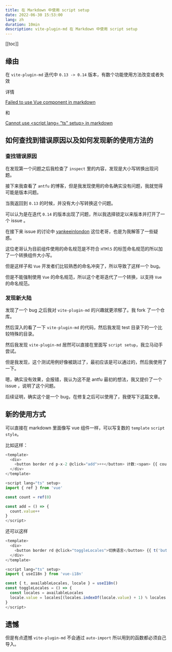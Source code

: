 ```yaml
---
title: 在 Markdown 中使用 script setup
date: 2022-06-30 15:53:00
lang: zh
duration: 10min
description: vite-plugin-md 在 Markdown 中使用 script setup
---
```


[[toc]]

## 缘由

在 `vite-plugin-md` 迭代中 `0.13 -> 0.14` 版本，有数个功能使用方法改变或者失效

详情 

[Failed to use Vue component in markdown](https://github.com/antfu/vite-plugin-md/issues/90) 

和 

[Cannot use &lt;script lang= "ts" setup&gt; in markdown](https://github.com/antfu/vite-plugin-md/issues/91)


## 如何查找到错误原因以及如何发现新的使用方法的

### 查找错误原因

在发现第一个问题之后我检查了 `inspect` 里的内容，发现是大小写转换出现问题。

接下来我查看了 `antfu` 的博客，但是我发现使用的命名确实没有问题，我就觉得可能是版本问题。

当我返回到 `0.13` 的时候，并没有大小写转换这个问题。

可以认为是在迭代 `0.14` 的版本出现了问题，所以我选择锁定以来版本并打开了一个 issue 。

在接下来 issue 的讨论中 [yankeeinlondon](https://github.com/yankeeinlondon) 这位老哥，也是为我解答了一些疑惑。

这位老哥认为目前组件使用的命名规范是不符合 `HTMl5` 的标签命名规范的所以加了一个转换组件大小写。

但是这样子和 `Vue` 开发者们比较熟悉的命名冲突了，所以导致了这样一个 bug。

但是不能强制使用 `Vue` 的命名规范，所以这个老哥迭代了一个转换，以支持 `Vue` 的命名规范。

### 发现新大陆

发现了一个 bug 之后我对 `vite-plugin-md` 的兴趣就更浓郁了。我 fork 了一个仓库。

然后深入的看了一下 `vite-plugin-md` 的代码，然后我发现 test 目录下的一个比较特殊的目录。

然后我发现 `vite-plugin-md` 居然可以直接在里面写 `script setup`，我立马动手尝试。

但是我发现，这个测试用例好像被跳过了，最初应该是可以通过的，然后我使用了一下。

嗯，确实没有效果，会报错，我认为这不是 antfu 最初的想法，我又提价了一个 issue ，说明了这个问题。

后续证明，确实这个是一个 bug，在修复之后可以使用了，我便写下这篇文章。

## 新的使用方式

可以直接在 markdown 里面像写 vue 组件一样，可以写复数的 `template` `script` `style`。

比如这样：

<template>
  <div>
    <button border rd p-x-2 @click="add">++</button> 计数:<span> {{ count }}</span>
  </div>
</template>

<script lang="ts" setup>
import { ref } from 'vue'

const count = ref(0)

const add = () => {
  count.value++
}
</script>

```typescript
<template>
  <div>
    <button border rd p-x-2 @click="add">++</button> 计数:<span> {{ count }}</span>
  </div>
</template>

<script lang="ts" setup>
import { ref } from 'vue'

const count = ref(0)

const add = () => {
  count.value++
}
</script>

```

还可以这样


<template>
  <div>
    <button border rd p-x-2 @click="toggleLocales">切换语言</button> {{ t('button.about') }}
  </div>
</template>

<script lang="ts" setup>
import { useI18n } from 'vue-i18n'

const { t, availableLocales, locale } = useI18n()
const toggleLocales = () => {
  const locales = availableLocales
  locale.value = locales[(locales.indexOf(locale.value) + 1) % locales.length]
}
</script>

```typescript
<template>
  <div>
    <button border rd @click="toggleLocales">切换语言</button> {{ t('button.about') }}
  </div>
</template>

<script lang="ts" setup>
import { useI18n } from 'vue-i18n'

const { t, availableLocales, locale } = useI18n()
const toggleLocales = () => {
  const locales = availableLocales
  locale.value = locales[(locales.indexOf(locale.value) + 1) % locales.length]
}
</script>
```


## 遗憾

但是有点遗憾 `vite-plugin-md` 不会通过 `auto-import` 所以用到的函数都必须自己导入。
